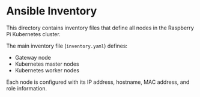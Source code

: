# Ansible Inventory

This directory contains inventory files that define all nodes in the Raspberry Pi Kubernetes cluster.

The main inventory file (`inventory.yaml`) defines:
- Gateway node
- Kubernetes master nodes
- Kubernetes worker nodes

Each node is configured with its IP address, hostname, MAC address, and role information.

